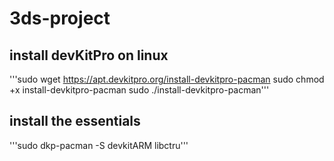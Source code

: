 # 3ds-project
## install devKitPro on linux
'''sudo wget https://apt.devkitpro.org/install-devkitpro-pacman
sudo chmod +x install-devkitpro-pacman
sudo ./install-devkitpro-pacman'''
## install the essentials
'''sudo dkp-pacman -S devkitARM libctru'''
